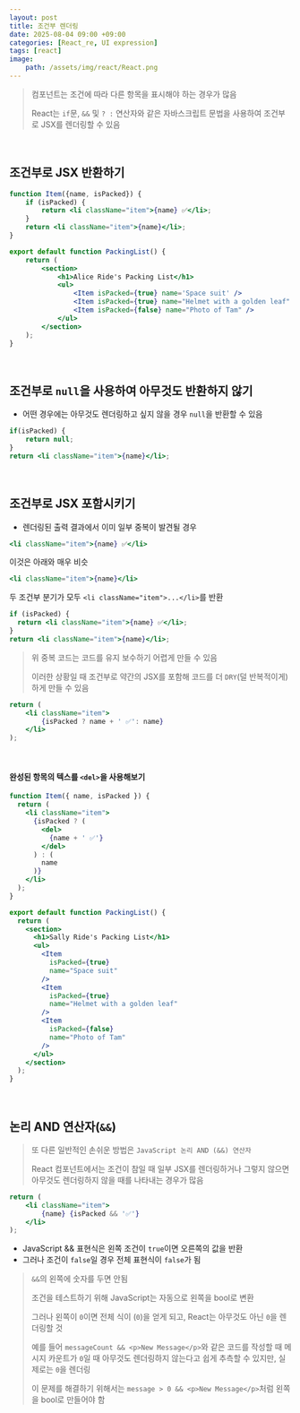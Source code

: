 ```yaml
---
layout: post
title: 조건부 렌더링
date: 2025-08-04 09:00 +09:00
categories: [React_re, UI expression]
tags: [react]
image:
    path: /assets/img/react/React.png
---
```


> 컴포넌트는 조건에 따라 다른 항목을 표시해야 하는 경우가 많음
>
> React는 `if`문, `&&` 및 `? :` 연산자와 같은 자바스크립트 문법을 사용하여 조건부로 JSX를 렌더링할 수 있음

<br>

## 조건부로 JSX 반환하기

```jsx
function Item({name, isPacked}) {
    if (isPacked) {
        return <li className="item">{name} ✅</li>;
    }
    return <li className="item">{name}</li>;
}

export default function PackingList() {
    return (
        <section>
            <h1>Alice Ride's Packing List</h1>
            <ul>
                <Item isPacked={true} name='Space suit' />
                <Item isPacked={true} name="Helmet with a golden leaf" />
                <Item isPacked={false} name="Photo of Tam" />
            </ul>
        </section>    
    );
}
```


<br>

## 조건부로 `null`을 사용하여 아무것도 반환하지 않기

- 어떤 경우에는 아무것도 렌더링하고 싶지 않을 경우 `null`을 반환할 수 있음

```jsx
if(isPacked) {
    return null;
}
return <li className="item">{name}</li>;
```

<br>

## 조건부로 JSX 포함시키기

- 렌더링된 출력 결과에서 이미 일부 중복이 발견될 경우

```jsx
<li className="item">{name} ✅</li>
```

이것은 아래와 매우 비슷

```jsx
<li className="item">{name}</li>
```

두 조건부 분기가 모두 `<li className="item">...</li>`를 반환

```jsx
if (isPacked) {
  return <li className="item">{name} ✅</li>;
}
return <li className="item">{name}</li>;
```

> 위 중복 코드는 코드를 유지 보수하기 어렵게 만들 수 있음 
>
> 이러한 상황일 때 조건부로 약간의 JSX를 포함해 코드를 더 `DRY`(덜 반복적이게)하게 만들 수 있음

```jsx
return (
    <li className="item">
        {isPacked ? name + ' ✅': name} 
    </li>
);
```

<br>

#### 완성된 항목의 텍스를 `<del>`을 사용해보기

```jsx
function Item({ name, isPacked }) {
  return (
    <li className="item">
      {isPacked ? (
        <del>
          {name + ' ✅'}
        </del>
      ) : (
        name
      )}
    </li>
  );
}

export default function PackingList() {
  return (
    <section>
      <h1>Sally Ride's Packing List</h1>
      <ul>
        <Item
          isPacked={true}
          name="Space suit"
        />
        <Item
          isPacked={true}
          name="Helmet with a golden leaf"
        />
        <Item
          isPacked={false}
          name="Photo of Tam"
        />
      </ul>
    </section>
  );
}
```

<br>

## 논리 AND 연산자(`&&`)

> 또 다른 일반적인 손쉬운 방법은 `JavaScript 논리 AND (&&) 연산자`
>
> React 컴포넌트에서는 조건이 참일 때 일부 JSX를 렌더링하거나 그렇지 않으면 아무것도 렌더링하지 않을 때를 나타내는 경우가 많음

```jsx
return (
    <li className="item">
        {name} {isPacked && '✅'}
    </li>
);
```

- JavaScript && 표현식은 왼쪽 조건이 `true`이면 오른쪽의 값을 반환
- 그러나 조건이 `false`일 경우 전체 표현식이 `false`가 됨

> `&&`의 왼쪽에 숫자를 두면 안됨
>
> 조건을 테스트하기 위해  JavaScript는 자동으로 왼쪽을 bool로 변환
>
> 그러나 왼쪽이 `0`이면 전체 식이 (`0`)을 얻게 되고, React는 아무것도 아닌 `0`을 렌더링할 것
>
> 예를 들어 `messageCount && <p>New Message</p>`와 같은 코드를 작성할 때 메시지 카운트가 `0`일 때 아무것도 렌더링하지 않는다고 쉽게 추측할 수 있지만, 실제로는 `0`을 렌더링
>
> 이 문제를 해결하기 위해서는 `message > 0 && <p>New Message</p>`처럼 왼쪽을 bool로 만들어야 함

<br>

